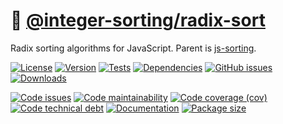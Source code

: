 :oden:
[@integer-sorting/radix-sort](https://integer-sorting.github.io/radix-sort)
==

Radix sorting algorithms for JavaScript.
Parent is [js-sorting](https://github.com/make-github-pseudonymous-again/js-sorting).

[![License](https://img.shields.io/github/license/integer-sorting/radix-sort.svg)](https://raw.githubusercontent.com/integer-sorting/radix-sort/main/LICENSE)
[![Version](https://img.shields.io/npm/v/@integer-sorting/radix-sort.svg)](https://www.npmjs.org/package/@integer-sorting/radix-sort)
[![Tests](https://img.shields.io/github/actions/workflow/status/integer-sorting/radix-sort/ci.yml?branch=main&event=push&label=tests)](https://github.com/integer-sorting/radix-sort/actions/workflows/ci.yml?query=branch:main)
[![Dependencies](https://img.shields.io/librariesio/github/integer-sorting/radix-sort.svg)](https://github.com/integer-sorting/radix-sort/network/dependencies)
[![GitHub issues](https://img.shields.io/github/issues/integer-sorting/radix-sort.svg)](https://github.com/integer-sorting/radix-sort/issues)
[![Downloads](https://img.shields.io/npm/dm/@integer-sorting/radix-sort.svg)](https://www.npmjs.org/package/@integer-sorting/radix-sort)

[![Code issues](https://img.shields.io/codeclimate/issues/integer-sorting/radix-sort.svg)](https://codeclimate.com/github/integer-sorting/radix-sort/issues)
[![Code maintainability](https://img.shields.io/codeclimate/maintainability/integer-sorting/radix-sort.svg)](https://codeclimate.com/github/integer-sorting/radix-sort/trends/churn)
[![Code coverage (cov)](https://img.shields.io/codecov/c/gh/integer-sorting/radix-sort/main.svg)](https://codecov.io/gh/integer-sorting/radix-sort)
[![Code technical debt](https://img.shields.io/codeclimate/tech-debt/integer-sorting/radix-sort.svg)](https://codeclimate.com/github/integer-sorting/radix-sort/trends/technical_debt)
[![Documentation](https://integer-sorting.github.io/radix-sort/badge.svg)](https://integer-sorting.github.io/radix-sort/source.html)
[![Package size](https://img.shields.io/bundlephobia/minzip/@integer-sorting/radix-sort)](https://bundlephobia.com/result?p=@integer-sorting/radix-sort)
